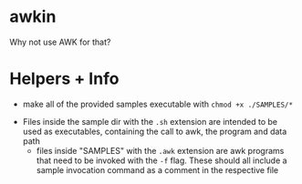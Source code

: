 # awkin
Why not use AWK for that?



# Helpers + Info
* make all of the provided samples executable with `chmod +x ./SAMPLES/*`
- Files inside the sample dir with the `.sh` extension are intended to be used as executables, containing the call to awk, the program and data path 
  - files inside "SAMPLES" with the `.awk` extension are awk programs that need to be invoked with the `-f` flag. These should all include a sample invocation command as a comment in the respective file


